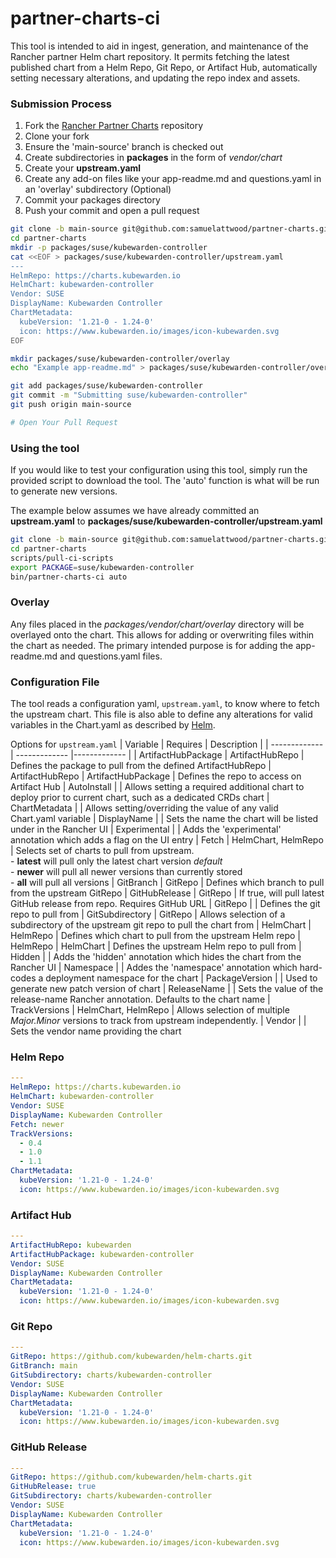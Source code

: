 # partner-charts-ci

This tool is intended to aid in ingest, generation, and maintenance of the Rancher partner Helm chart repository. It permits fetching the latest published chart from a Helm Repo, Git Repo, or Artifact Hub, automatically setting necessary alterations, and updating the repo index and assets.

### Submission Process
1. Fork the [Rancher Partner Charts](https://github.com/rancher/partner-charts/) repository
2. Clone your fork
3. Ensure the 'main-source' branch is checked out
4. Create subdirectories in **packages** in the form of *vendor/chart*
5. Create your **upstream.yaml**
6. Create any add-on files like your app-readme.md and questions.yaml in an 'overlay' subdirectory (Optional)
6. Commit your packages directory
7. Push your commit and open a pull request

```bash
git clone -b main-source git@github.com:samuelattwood/partner-charts.git
cd partner-charts
mkdir -p packages/suse/kubewarden-controller
cat <<EOF > packages/suse/kubewarden-controller/upstream.yaml
---
HelmRepo: https://charts.kubewarden.io
HelmChart: kubewarden-controller
Vendor: SUSE
DisplayName: Kubewarden Controller
ChartMetadata:
  kubeVersion: '1.21-0 - 1.24-0'
  icon: https://www.kubewarden.io/images/icon-kubewarden.svg
EOF

mkdir packages/suse/kubewarden-controller/overlay
echo "Example app-readme.md" > packages/suse/kubewarden-controller/overlay/app-readme.md

git add packages/suse/kubewarden-controller
git commit -m "Submitting suse/kubewarden-controller"
git push origin main-source

# Open Your Pull Request
```

### Using the tool
If you would like to test your configuration using this tool, simply run the provided script to download the tool. The 'auto' function is what will be run to generate new versions.

The example below assumes we have already committed an **upstream.yaml** to **packages/suse/kubewarden-controller/upstream.yaml**
```bash
git clone -b main-source git@github.com:samuelattwood/partner-charts.git
cd partner-charts
scripts/pull-ci-scripts
export PACKAGE=suse/kubewarden-controller
bin/partner-charts-ci auto
```

### Overlay

Any files placed in the *packages/vendor/chart/overlay* directory will be overlayed onto the chart. This allows for adding or overwriting files within the chart as needed. The primary intended purpose is for adding the app-readme.md and questions.yaml files.

### Configuration File

The tool reads a configuration yaml, `upstream.yaml`, to know where to fetch the upstream chart. This file is also able to define any alterations for valid variables in the Chart.yaml as described by [Helm](https://helm.sh/docs/topics/charts/#the-chart-file-structure).


Options for `upstream.yaml`
| Variable | Requires | Description |
| ------------- | ------------- |------------- |
| ArtifactHubPackage | ArtifactHubRepo | Defines the package to pull from the defined ArtifactHubRepo
| ArtifactHubRepo | ArtifactHubPackage | Defines the repo to access on Artifact Hub
| AutoInstall | | Allows setting a required additional chart to deploy prior to current chart, such as a dedicated CRDs chart
| ChartMetadata | | Allows setting/overriding the value of any valid Chart.yaml variable
| DisplayName | | Sets the name the chart will be listed under in the Rancher UI
| Experimental | | Adds the 'experimental' annotation which adds a flag on the UI entry
| Fetch | HelmChart, HelmRepo | Selects set of charts to pull from upstream.<br />- **latest** will pull only the latest chart version *default*<br />- **newer** will pull all newer versions than currently stored<br />- **all** will pull all versions
| GitBranch | GitRepo | Defines which branch to pull from the upstream GitRepo
| GitHubRelease | GitRepo | If true, will pull latest GitHub release from repo. Requires GitHub URL
| GitRepo | | Defines the git repo to pull from
| GitSubdirectory | GitRepo | Allows selection of a subdirectory of the upstream git repo to pull the chart from
| HelmChart | HelmRepo | Defines which chart to pull from the upstream Helm repo
| HelmRepo | HelmChart | Defines the upstream Helm repo to pull from
| Hidden | | Adds the 'hidden' annotation which hides the chart from the Rancher UI
| Namespace | | Addes the 'namespace' annotation which hard-codes a deployment namespace for the chart
| PackageVersion | | Used to generate new patch version of chart
| ReleaseName | | Sets the value of the release-name Rancher annotation. Defaults to the chart name
| TrackVersions | HelmChart, HelmRepo | Allows selection of multiple *Major.Minor* versions to track from upstream independently.
| Vendor | | Sets the vendor name providing the chart

### Helm Repo
```yaml
---
HelmRepo: https://charts.kubewarden.io
HelmChart: kubewarden-controller
Vendor: SUSE
DisplayName: Kubewarden Controller
Fetch: newer
TrackVersions:
  - 0.4
  - 1.0
  - 1.1
ChartMetadata:
  kubeVersion: '1.21-0 - 1.24-0'
  icon: https://www.kubewarden.io/images/icon-kubewarden.svg
```

### Artifact Hub
```yaml
---
ArtifactHubRepo: kubewarden
ArtifactHubPackage: kubewarden-controller
Vendor: SUSE
DisplayName: Kubewarden Controller
ChartMetadata:
  kubeVersion: '1.21-0 - 1.24-0'
  icon: https://www.kubewarden.io/images/icon-kubewarden.svg
```

### Git Repo
```yaml
---
GitRepo: https://github.com/kubewarden/helm-charts.git
GitBranch: main
GitSubdirectory: charts/kubewarden-controller
Vendor: SUSE
DisplayName: Kubewarden Controller
ChartMetadata:
  kubeVersion: '1.21-0 - 1.24-0'
  icon: https://www.kubewarden.io/images/icon-kubewarden.svg
```

### GitHub Release
```yaml
---
GitRepo: https://github.com/kubewarden/helm-charts.git
GitHubRelease: true
GitSubdirectory: charts/kubewarden-controller
Vendor: SUSE
DisplayName: Kubewarden Controller
ChartMetadata:
  kubeVersion: '1.21-0 - 1.24-0'
  icon: https://www.kubewarden.io/images/icon-kubewarden.svg
```
